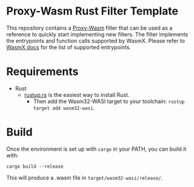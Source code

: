 Proxy-Wasm Rust Filter Template
===============================

This repository contains a [Proxy-Wasm](https://github.com/proxy-wasm/spec)
filter that can be used as a reference to quickly start implementing new
filters. The filter implements the entrypoints and function calls supported by
WasmX. Please refer to [WasmX docs](https://github.com/Kong/ngx_wasm_module/blob/main/docs/PROXY_WASM.md#supported-entrypoints)
for the list of supported entrypoints.

Requirements
============

* Rust
  * [rustup.rs](https://rustup.rs) is the easiest way to install Rust.
    * Then add the Wasm32-WASI target to your toolchain: `rustup target add wasm32-wasi`.

Build
=====

Once the environment is set up with `cargo` in your PATH,
you can build it with:

```
cargo build --release
```

This will produce a .wasm file in `target/wasm32-wasi/release/`.
